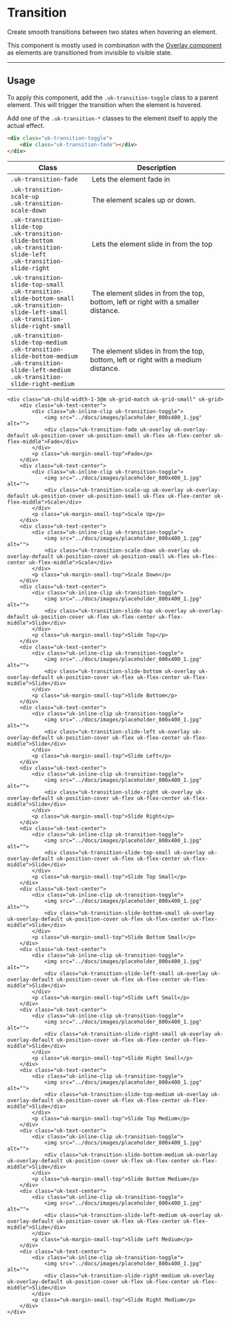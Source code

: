 # Transition

<p class="uk-text-lead">Create smooth transitions between two states when hovering an element.</p>

This component is mostly used in combination with the [Overlay component](overlay.md) as elements are transitioned from invisible to visible state.

***

## Usage

To apply this component, add the `.uk-transition-toggle` class to a parent element. This will trigger the transition when the element is hovered.

Add one of the `.uk-transition-*` classes to the element itself to apply the actual effect.

```html
<div class="uk-transition-toggle">
    <div class="uk-transition-fade"></div>
</div>
```

| Class | Description |
| --- | --- |
| `.uk-transition-fade` | Lets the element fade in |
| `.uk-transition-scale-up`<br> `.uk-transition-scale-down` | The element scales up or down. |
| `.uk-transition-slide-top`<br> `.uk-transition-slide-bottom`<br> `.uk-transition-slide-left`<br> `.uk-transition-slide-right` | Lets the element slide in from the top |
| `.uk-transition-slide-top-small`<br> `.uk-transition-slide-bottom-small`<br>  `.uk-transition-slide-left-small`<br> `.uk-transition-slide-right-small` | The element slides in from the top, bottom, left or right with a smaller distance. |
| `.uk-transition-slide-top-medium`<br> `.uk-transition-slide-bottom-medium`<br>  `.uk-transition-slide-left-medium`<br> `.uk-transition-slide-right-medium`   | The element slides in from the top, bottom, left or right with a medium distance. |

```example
<div class="uk-child-width-1-3@m uk-grid-match uk-grid-small" uk-grid>
    <div class="uk-text-center">
        <div class="uk-inline-clip uk-transition-toggle">
            <img src="../docs/images/placeholder_800x400_1.jpg" alt="">
            <div class="uk-transition-fade uk-overlay uk-overlay-default uk-position-cover uk-position-small uk-flex uk-flex-center uk-flex-middle">Fade</div>
        </div>
        <p class="uk-margin-small-top">Fade</p>
    </div>
    <div class="uk-text-center">
        <div class="uk-inline-clip uk-transition-toggle">
            <img src="../docs/images/placeholder_800x400_1.jpg" alt="">
            <div class="uk-transition-scale-up uk-overlay uk-overlay-default uk-position-cover uk-position-small uk-flex uk-flex-center uk-flex-middle">Scale</div>
        </div>
        <p class="uk-margin-small-top">Scale Up</p>
    </div>
    <div class="uk-text-center">
        <div class="uk-inline-clip uk-transition-toggle">
            <img src="../docs/images/placeholder_800x400_1.jpg" alt="">
            <div class="uk-transition-scale-down uk-overlay uk-overlay-default uk-position-cover uk-position-small uk-flex uk-flex-center uk-flex-middle">Scale</div>
        </div>
        <p class="uk-margin-small-top">Scale Down</p>
    </div>
    <div class="uk-text-center">
        <div class="uk-inline-clip uk-transition-toggle">
            <img src="../docs/images/placeholder_800x400_1.jpg" alt="">
            <div class="uk-transition-slide-top uk-overlay uk-overlay-default uk-position-cover uk-flex uk-flex-center uk-flex-middle">Slide</div>
        </div>
        <p class="uk-margin-small-top">Slide Top</p>
    </div>
    <div class="uk-text-center">
        <div class="uk-inline-clip uk-transition-toggle">
            <img src="../docs/images/placeholder_800x400_1.jpg" alt="">
            <div class="uk-transition-slide-bottom uk-overlay uk-overlay-default uk-position-cover uk-flex uk-flex-center uk-flex-middle">Slide</div>
        </div>
        <p class="uk-margin-small-top">Slide Bottom</p>
    </div>
    <div class="uk-text-center">
        <div class="uk-inline-clip uk-transition-toggle">
            <img src="../docs/images/placeholder_800x400_1.jpg" alt="">
            <div class="uk-transition-slide-left uk-overlay uk-overlay-default uk-position-cover uk-flex uk-flex-center uk-flex-middle">Slide</div>
        </div>
        <p class="uk-margin-small-top">Slide Left</p>
    </div>
    <div class="uk-text-center">
        <div class="uk-inline-clip uk-transition-toggle">
            <img src="../docs/images/placeholder_800x400_1.jpg" alt="">
            <div class="uk-transition-slide-right uk-overlay uk-overlay-default uk-position-cover uk-flex uk-flex-center uk-flex-middle">Slide</div>
        </div>
        <p class="uk-margin-small-top">Slide Right</p>
    </div>
    <div class="uk-text-center">
        <div class="uk-inline-clip uk-transition-toggle">
            <img src="../docs/images/placeholder_800x400_1.jpg" alt="">
            <div class="uk-transition-slide-top-small uk-overlay uk-overlay-default uk-position-cover uk-flex uk-flex-center uk-flex-middle">Slide</div>
        </div>
        <p class="uk-margin-small-top">Slide Top Small</p>
    </div>
    <div class="uk-text-center">
        <div class="uk-inline-clip uk-transition-toggle">
            <img src="../docs/images/placeholder_800x400_1.jpg" alt="">
            <div class="uk-transition-slide-bottom-small uk-overlay uk-overlay-default uk-position-cover uk-flex uk-flex-center uk-flex-middle">Slide</div>
        </div>
        <p class="uk-margin-small-top">Slide Bottom Small</p>
    </div>
    <div class="uk-text-center">
        <div class="uk-inline-clip uk-transition-toggle">
            <img src="../docs/images/placeholder_800x400_1.jpg" alt="">
            <div class="uk-transition-slide-left-small uk-overlay uk-overlay-default uk-position-cover uk-flex uk-flex-center uk-flex-middle">Slide</div>
        </div>
        <p class="uk-margin-small-top">Slide Left Small</p>
    </div>
    <div class="uk-text-center">
        <div class="uk-inline-clip uk-transition-toggle">
            <img src="../docs/images/placeholder_800x400_1.jpg" alt="">
            <div class="uk-transition-slide-right-small uk-overlay uk-overlay-default uk-position-cover uk-flex uk-flex-center uk-flex-middle">Slide</div>
        </div>
        <p class="uk-margin-small-top">Slide Right Small</p>
    </div>
    <div class="uk-text-center">
        <div class="uk-inline-clip uk-transition-toggle">
            <img src="../docs/images/placeholder_800x400_1.jpg" alt="">
            <div class="uk-transition-slide-top-medium uk-overlay uk-overlay-default uk-position-cover uk-flex uk-flex-center uk-flex-middle">Slide</div>
        </div>
        <p class="uk-margin-small-top">Slide Top Medium</p>
    </div>
    <div class="uk-text-center">
        <div class="uk-inline-clip uk-transition-toggle">
            <img src="../docs/images/placeholder_800x400_1.jpg" alt="">
            <div class="uk-transition-slide-bottom-medium uk-overlay uk-overlay-default uk-position-cover uk-flex uk-flex-center uk-flex-middle">Slide</div>
        </div>
        <p class="uk-margin-small-top">Slide Bottom Medium</p>
    </div>
    <div class="uk-text-center">
        <div class="uk-inline-clip uk-transition-toggle">
            <img src="../docs/images/placeholder_800x400_1.jpg" alt="">
            <div class="uk-transition-slide-left-medium uk-overlay uk-overlay-default uk-position-cover uk-flex uk-flex-center uk-flex-middle">Slide</div>
        </div>
        <p class="uk-margin-small-top">Slide Left Medium</p>
    </div>
    <div class="uk-text-center">
        <div class="uk-inline-clip uk-transition-toggle">
            <img src="../docs/images/placeholder_800x400_1.jpg" alt="">
            <div class="uk-transition-slide-right-medium uk-overlay uk-overlay-default uk-position-cover uk-flex uk-flex-center uk-flex-middle">Slide</div>
        </div>
        <p class="uk-margin-small-top">Slide Right Medium</p>
    </div>
</div>
```